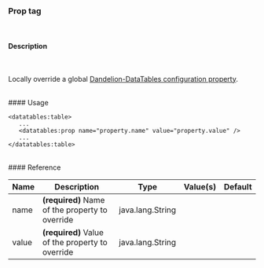### Prop tag
<br />

#### Description
<br />

Locally override a global [Dandelion-DataTables configuration property](./ref.properties.html).

<br />
#### Usage
    
    <datatables:table>
       ...
       <datatables:prop name="property.name" value="property.value" />
       ...
    </datatables:table>
    
<br />    
#### Reference

<table id="tagReference" class="table table-striped table-bordered">
  <thead>
    <tr>
      <th>Name</th>
      <th>Description</th>
      <th>Type</th>
      <th>Value(s)</th>
      <th>Default</th>
    </tr>
  </thead>
  <tbody>
  <tr>
    <td>name</td>
    <td><strong>(required)</strong> Name of the property to override</td>
    <td>java.lang.String</td>
    <td></td>
    <td></td>
  </tr>
  <tr>
    <td>value</td>
    <td><strong>(required)</strong> Value of the property to override</td>
    <td>java.lang.String</td>
    <td></td>
    <td></td>
  </tr>
  </tbody>
</table>

<link rel="stylesheet" href="http://ajax.aspnetcdn.com/ajax/jquery.dataTables/1.9.4/css/jquery.dataTables.css" />
<link rel="stylesheet" href="./css/tabletag.css" />
<script src="http://ajax.aspnetcdn.com/ajax/jquery.dataTables/1.9.4/jquery.dataTables.min.js" ></script>
<script src="./js/datatables.fixedheader.min.js" ></script>
<script src="./js/tagreference.js" ></script>